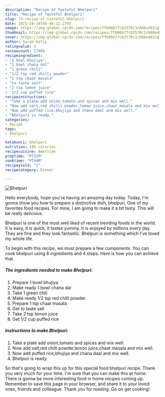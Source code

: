 ```yaml
---
description: "Recipe of Tasteful Bhelpuri"
title: "Recipe of Tasteful Bhelpuri"
slug: 73-recipe-of-tasteful-bhelpuri
date: 2021-10-24T04:48:22.279Z
image: https://img-global.cpcdn.com/recipes/ffb06b77cb2570c3/680x482cq70/bhelpuri-recipe-main-photo.jpg
thumbnail: https://img-global.cpcdn.com/recipes/ffb06b77cb2570c3/680x482cq70/bhelpuri-recipe-main-photo.jpg
cover: https://img-global.cpcdn.com/recipes/ffb06b77cb2570c3/680x482cq70/bhelpuri-recipe-main-photo.jpg
author: Sarah Kelly
ratingvalue: 4
reviewcount: 17000
recipeingredient:
- "1 bowl bhujiya"
- "1 bowl chana dal"
- "1 green chili"
- "1/2 tsp red chilli powder"
- "1 tsp chaat masala"
- "to taste salt"
- "2 tsp lemon juice"
- "1/2 cup puffed rice"
recipeinstructions:
- "Take a plate add onion,tomato and spices and mix well."
- "Now add salt,red chilli powder,lemon juice,chaat masala and mix well."
- "Now add puffed rice,bhujiya and chana daal and mix well."
- "Bhelpuri is ready."
categories:
- Recipe
tags:
- bhelpuri

katakunci: bhelpuri 
nutrition: 195 calories
recipecuisine: American
preptime: "PT31M"
cooktime: "PT44M"
recipeyield: "1"
recipecategory: Dinner

---
```



![Bhelpuri](https://img-global.cpcdn.com/recipes/ffb06b77cb2570c3/680x482cq70/bhelpuri-recipe-main-photo.jpg)

Hello everybody, hope you're having an amazing day today. Today, I'm gonna show you how to prepare a distinctive dish, bhelpuri. One of my favorites food recipes. For mine, I am going to make it a bit tasty. This will be really delicious.

Bhelpuri is one of the most well liked of recent trending foods in the world. It is easy, it is quick, it tastes yummy. It is enjoyed by millions every day. They are fine and they look fantastic. Bhelpuri is something which I've loved my whole life.




To begin with this recipe, we must prepare a few components. You can cook bhelpuri using 8 ingredients and 4 steps. Here is how you can achieve that.

<!--inarticleads1-->

##### The ingredients needed to make Bhelpuri:

1. Prepare 1 bowl bhujiya
1. Make ready 1 bowl chana dal
1. Take 1 green chili
1. Make ready 1/2 tsp red chilli powder
1. Prepare 1 tsp chaat masala
1. Get to taste salt
1. Take 2 tsp lemon juice
1. Get 1/2 cup puffed rice




<!--inarticleads2-->

##### Instructions to make Bhelpuri:

1. Take a plate add onion,tomato and spices and mix well.
1. Now add salt,red chilli powder,lemon juice,chaat masala and mix well.
1. Now add puffed rice,bhujiya and chana daal and mix well.
1. Bhelpuri is ready.




So that's going to wrap this up for this special food bhelpuri recipe. Thank you very much for your time. I'm sure that you can make this at home. There is gonna be more interesting food in home recipes coming up. Remember to save this page in your browser, and share it to your loved ones, friends and colleague. Thank you for reading. Go on get cooking!
